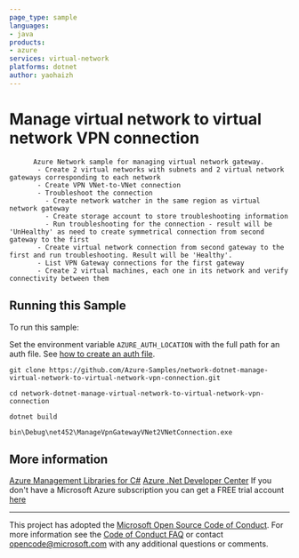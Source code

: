 ```yaml
---
page_type: sample
languages:
- java
products:
- azure
services: virtual-network
platforms: dotnet
author: yaohaizh
---
```


# Manage virtual network to virtual network VPN connection #

          Azure Network sample for managing virtual network gateway.
           - Create 2 virtual networks with subnets and 2 virtual network gateways corresponding to each network
           - Create VPN VNet-to-VNet connection
           - Troubleshoot the connection
             - Create network watcher in the same region as virtual network gateway
             - Create storage account to store troubleshooting information
             - Run troubleshooting for the connection - result will be 'UnHealthy' as need to create symmetrical connection from second gateway to the first
           - Create virtual network connection from second gateway to the first and run troubleshooting. Result will be 'Healthy'.
           - List VPN Gateway connections for the first gateway
           - Create 2 virtual machines, each one in its network and verify connectivity between them


## Running this Sample ##

To run this sample:

Set the environment variable `AZURE_AUTH_LOCATION` with the full path for an auth file. See [how to create an auth file](https://github.com/Azure/azure-libraries-for-net/blob/master/AUTH.md).

    git clone https://github.com/Azure-Samples/network-dotnet-manage-virtual-network-to-virtual-network-vpn-connection.git

    cd network-dotnet-manage-virtual-network-to-virtual-network-vpn-connection

    dotnet build

    bin\Debug\net452\ManageVpnGatewayVNet2VNetConnection.exe

## More information ##

[Azure Management Libraries for C#](https://github.com/Azure/azure-sdk-for-net/tree/Fluent)
[Azure .Net Developer Center](https://azure.microsoft.com/en-us/develop/net/)
If you don't have a Microsoft Azure subscription you can get a FREE trial account [here](http://go.microsoft.com/fwlink/?LinkId=330212)

---

This project has adopted the [Microsoft Open Source Code of Conduct](https://opensource.microsoft.com/codeofconduct/). For more information see the [Code of Conduct FAQ](https://opensource.microsoft.com/codeofconduct/faq/) or contact [opencode@microsoft.com](mailto:opencode@microsoft.com) with any additional questions or comments.